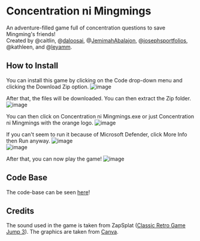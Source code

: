 # Concentration ni Mingmings
An adventure-filled game full of concentration questions to save Mingming's friends! <br />
Created by @caitlin, @[daloosai](https://github.com/daloosai), @[JemimahAbalajon](https://github.com/JemimahAbalajon), @[josephsportfolios](https://github.com/josephsportfolios), @kathleen, and @[leyamm](https://github.com/leyamm).

## How to Install
You can install this game by clicking on the Code drop-down menu and clicking the Download Zip option. 
![image](https://user-images.githubusercontent.com/100250978/157153511-ff5437a0-83bd-4aec-953a-1814cd798bec.png) <br />

After that, the files will be downloaded. You can then extract the Zip folder.
![image](https://user-images.githubusercontent.com/100250978/157153754-be77d302-015b-4743-ab75-6a9381923a0f.png) <br />

You can then click on Concentration ni Mingmings.exe or just Concentration ni Mingmings with the orange logo.
![image](https://user-images.githubusercontent.com/100250978/157153862-139453d0-b1ce-4bd9-bea5-e49ecc7faf8c.png)<br />

If you can't seem to run it because of Microsoft Defender, click More Info then Run anyway.
![image](https://user-images.githubusercontent.com/100250978/157153959-cbc737f8-0875-43f0-98e3-efc5d4410642.png)<br />
![image](https://user-images.githubusercontent.com/100250978/157154165-c6f06e8b-f004-4c8e-8e0c-fc1a9500fe66.png)<br />

After that, you can now play the game!
![image](https://user-images.githubusercontent.com/100250978/157154223-1872eb95-40dc-46e5-8eea-c296e65daa75.png)<br/>

## Code Base
The code-base can be seen [here](https://github.com/josephsportfolios/Concentration-Ni-Mingmings-Code-Base)!

## Credits
The sound used in the game is taken from ZapSplat ([Classic Retro Game Jump 3](https://www.zapsplat.com/music/classic-retro-game-jump-tone-3/)).
The graphics are taken from [Canva](https://www.canva.com/).
